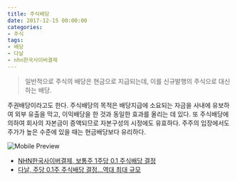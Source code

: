 ```yaml
---
title: 주식배당
date: 2017-12-15 00:00:00
categories:
- 주식
tags:
- 배당
- 다날
- nhn한국사이버결제
---
```


> 일반적으로 주식의 배당은 현금으로 지급되는데, 이를 신규발행의 주식으로 대신하는 배당.

주권배당이라고도 한다. 주식배당의 목적은 배당지급에 소요되는 자금을 사내에 유보하여 외부 유출을 막고, 이익배당을 한 것과 동일한 효과를 올리는 데 있다. 또 주식배당에 의하여 회사의 자본금이 증액되므로 자본구성의 시정에도 유효하다. 주주의 입장에서도 주가가 높은 수준에 있을 때는 현금배당보다 유리하다.

![Mobile Preview](https://hk2faith.github.io/assets/photos/2017-12-15/1.jpg)

- [NHN한국사이버결제, 보통주 1주당 0.1 주식배당 결정](http://finance.naver.com/item/news_read.nhn?article_id=0003979588&office_id=008&code=060250)
- [다날, 주당 0.1주 주식배당 결정…역대 최대 규모](http://finance.naver.com/item/news_read.nhn?article_id=0003862307&office_id=015&code=064260)
